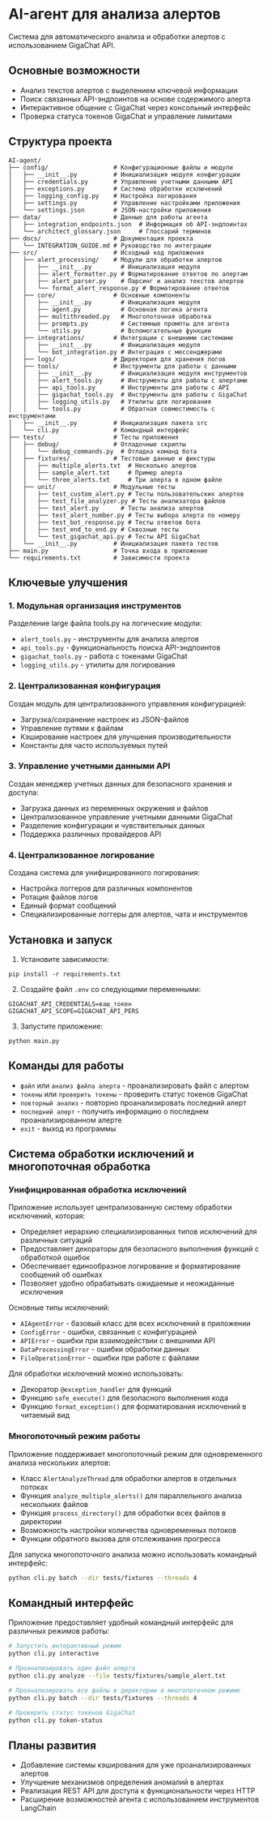 # AI-агент для анализа алертов

Система для автоматического анализа и обработки алертов с использованием GigaChat API.

## Основные возможности

- Анализ текстов алертов с выделением ключевой информации
- Поиск связанных API-эндпоинтов на основе содержимого алерта
- Интерактивное общение с GigaChat через консольный интерфейс
- Проверка статуса токенов GigaChat и управление лимитами

## Структура проекта

```
AI-agent/
├── config/                  # Конфигурационные файлы и модули
│   ├── __init__.py          # Инициализация модуля конфигурации
│   ├── credentials.py       # Управление учетными данными API
│   ├── exceptions.py        # Система обработки исключений
│   ├── logging_config.py    # Настройка логирования
│   ├── settings.py          # Управление настройками приложения
│   └── settings.json        # JSON-настройки приложения
├── data/                    # Данные для работы агента
│   ├── integration_endpoints.json  # Информация об API-эндпоинтах
│   └── architect_glossary.json     # Глоссарий терминов
├── docs/                    # Документация проекта
│   └── INTEGRATION_GUIDE.md # Руководство по интеграции
├── src/                     # Исходный код приложения
│   ├── alert_processing/    # Модули для обработки алертов
│   │   ├── __init__.py        # Инициализация модуля
│   │   ├── alert_formatter.py # Форматирование ответов по алертам
│   │   ├── alert_parser.py    # Парсинг и анализ текстов алертов
│   │   └── format_alert_response.py # Форматирование ответов
│   ├── core/                # Основные компоненты
│   │   ├── __init__.py        # Инициализация модуля
│   │   ├── agent.py           # Основная логика агента
│   │   ├── multithreaded.py   # Многопоточная обработка
│   │   ├── prompts.py         # Системные промпты для агента
│   │   └── utils.py           # Вспомогательные функции
│   ├── integrations/        # Интеграции с внешними системами
│   │   ├── __init__.py        # Инициализация модуля
│   │   └── bot_integration.py # Интеграция с мессенджерами
│   ├── logs/                # Директория для хранения логов
│   ├── tools/               # Инструменты для работы с данными
│   │   ├── __init__.py        # Инициализация модуля инструментов
│   │   ├── alert_tools.py     # Инструменты для работы с алертами
│   │   ├── api_tools.py       # Инструменты для работы с API
│   │   ├── gigachat_tools.py  # Инструменты для работы с GigaChat
│   │   ├── logging_utils.py   # Утилиты для логирования
│   │   └── tools.py           # Обратная совместимость с инструментами
│   ├── __init__.py          # Инициализация пакета src
│   └── cli.py               # Командный интерфейс
├── tests/                   # Тесты приложения
│   ├── debug/               # Отладочные скрипты
│   │   └── debug_commands.py  # Отладка команд бота
│   ├── fixtures/            # Тестовые данные и фикстуры
│   │   ├── multiple_alerts.txt  # Несколько алертов
│   │   ├── sample_alert.txt     # Пример алерта
│   │   └── three_alerts.txt     # Три алерта в одном файле
│   ├── unit/                # Модульные тесты
│   │   ├── test_custom_alert.py # Тесты пользовательских алертов
│   │   ├── test_file_analyzer.py # Тесты анализатора файлов
│   │   ├── test_alert.py      # Тесты анализа алертов
│   │   ├── test_alert_number.py # Тесты выбора алерта по номеру
│   │   ├── test_bot_response.py # Тесты ответов бота
│   │   ├── test_end_to_end.py # Сквозные тесты
│   │   └── test_gigachat_api.py # Тесты API GigaChat
│   └── __init__.py          # Инициализация пакета тестов
├── main.py                  # Точка входа в приложение
└── requirements.txt         # Зависимости проекта
```

## Ключевые улучшения

### 1. Модульная организация инструментов

Разделение large файла tools.py на логические модули:
- `alert_tools.py` - инструменты для анализа алертов
- `api_tools.py` - функциональность поиска API-эндпоинтов
- `gigachat_tools.py` - работа с токенами GigaChat
- `logging_utils.py` - утилиты для логирования

### 2. Централизованная конфигурация

Создан модуль для централизованного управления конфигурацией:
- Загрузка/сохранение настроек из JSON-файлов
- Управление путями к файлам
- Кэширование настроек для улучшения производительности
- Константы для часто используемых путей

### 3. Управление учетными данными API

Создан менеджер учетных данных для безопасного хранения и доступа:
- Загрузка данных из переменных окружения и файлов
- Централизованное управление учетными данными GigaChat
- Разделение конфигурации и чувствительных данных
- Поддержка различных провайдеров API

### 4. Централизованное логирование

Создана система для унифицированного логирования:
- Настройка логгеров для различных компонентов
- Ротация файлов логов
- Единый формат сообщений
- Специализированные логгеры для алертов, чата и инструментов

## Установка и запуск

1. Установите зависимости:
```
pip install -r requirements.txt
```

2. Создайте файл `.env` со следующими переменными:
```
GIGACHAT_API_CREDENTIALS=ваш_токен
GIGACHAT_API_SCOPE=GIGACHAT_API_PERS
```

3. Запустите приложение:
```
python main.py
```

## Команды для работы

- `файл` или `анализ файла алерта` - проанализировать файл с алертом
- `токены` или `проверить токены` - проверить статус токенов GigaChat
- `повторный анализ` - повторно проанализировать последний алерт
- `последний алерт` - получить информацию о последнем проанализированном алерте
- `exit` - выход из программы

## Система обработки исключений и многопоточная обработка

### Унифицированная обработка исключений

Приложение использует централизованную систему обработки исключений, которая:

- Определяет иерархию специализированных типов исключений для различных ситуаций
- Предоставляет декораторы для безопасного выполнения функций с обработкой ошибок
- Обеспечивает единообразное логирование и форматирование сообщений об ошибках
- Позволяет удобно обрабатывать ожидаемые и неожиданные исключения

Основные типы исключений:
- `AIAgentError` - базовый класс для всех исключений в приложении
- `ConfigError` - ошибки, связанные с конфигурацией
- `APIError` - ошибки при взаимодействии с внешними API
- `DataProcessingError` - ошибки обработки данных
- `FileOperationError` - ошибки при работе с файлами

Для обработки исключений можно использовать:
- Декоратор `@exception_handler` для функций
- Функцию `safe_execute()` для безопасного выполнения кода
- Функцию `format_exception()` для форматирования исключений в читаемый вид

### Многопоточный режим работы

Приложение поддерживает многопоточный режим для одновременного анализа нескольких алертов:

- Класс `AlertAnalyzeThread` для обработки алертов в отдельных потоках
- Функция `analyze_multiple_alerts()` для параллельного анализа нескольких файлов
- Функция `process_directory()` для обработки всех файлов в директории
- Возможность настройки количества одновременных потоков
- Функции обратного вызова для отслеживания прогресса

Для запуска многопоточного анализа можно использовать командный интерфейс:

```bash
python cli.py batch --dir tests/fixtures --threads 4
```

## Командный интерфейс

Приложение предоставляет удобный командный интерфейс для различных режимов работы:

```bash
# Запустить интерактивный режим
python cli.py interactive

# Проанализировать один файл алерта
python cli.py analyze --file tests/fixtures/sample_alert.txt

# Проанализировать все файлы в директории в многопоточном режиме
python cli.py batch --dir tests/fixtures --threads 4

# Проверить статус токенов GigaChat
python cli.py token-status
```

## Планы развития

- Добавление системы кэширования для уже проанализированных алертов
- Улучшение механизмов определения аномалий в алертах
- Реализация REST API для доступа к функциональности через HTTP
- Расширение возможностей агента с использованием инструментов LangChain
